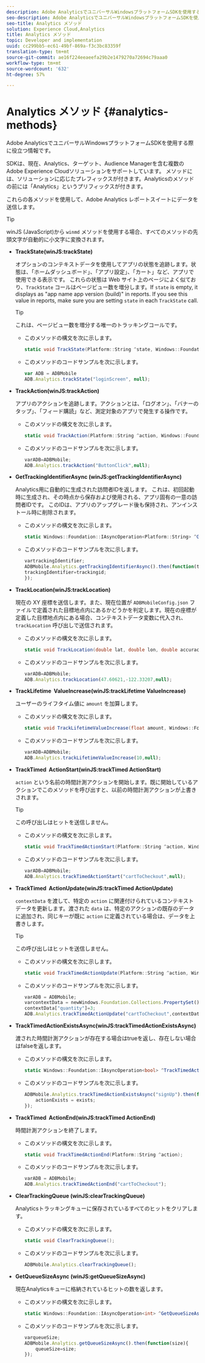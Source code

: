 ```yaml
---
description: Adobe AnalyticsでユニバーサルWindowsプラットフォームSDKを使用する際に役立つ情報です。
seo-description: Adobe AnalyticsでユニバーサルWindowsプラットフォームSDKを使用する際に役立つ情報です。
seo-title: Analytics メソッド
solution: Experience Cloud,Analytics
title: Analytics メソッド
topic: Developer and implementation
uuid: cc299bb5-ec61-49bf-869a-f3c3bc83359f
translation-type: tm+mt
source-git-commit: ae16f224eeaeefa29b2e1479270a72694c79aaa0
workflow-type: tm+mt
source-wordcount: '632'
ht-degree: 57%

---
```



# Analytics メソッド {#analytics-methods}

Adobe AnalyticsでユニバーサルWindowsプラットフォームSDKを使用する際に役立つ情報です。

SDKは、現在、Analytics、ターゲット、Audience Managerを含む複数のAdobe Experience Cloudソリューションをサポートしています。 メソッドには、ソリューションに応じたプレフィックスが付きます。Analyticsのメソッドの前には「Analytics」というプリフィックスが付きます。

これらの各メソッドを使用して、Adobe Analytics レポートスイートにデータを送信します。

>[!TIP]
>
>winJS (JavaScript)から `winmd` メソッドを使用する場合、すべてのメソッドの先頭文字が自動的に小文字に変換されます。

* **TrackState(winJS:trackState)**

   オプションのコンテキストデータを使用してアプリの状態を追跡します。状態は、「ホームダッシュボード」、「アプリ設定」、「カート」など、アプリで使用できる表示です。 これらの状態は Web サイト上のページによく似ており、`TrackState` コールはページビュー数を増分します。If `state` is empty, it displays as &quot;app name app version (build)&quot; in reports. If you see this value in reports, make sure you are setting `state` in each `TrackState` call.

   >[!TIP]
   >
   >これは、ページビュー数を増分する唯一のトラッキングコールです。

   * このメソッドの構文を次に示します。

      ```csharp
      static void TrackState(Platform::String ^state, Windows::Foundation::Collections::IMap<Platform::String^, Platform::Object> ^contextData); 
      ```

   * このメソッドのコードサンプルを次に示します。

      ```js
      var ADB = ADBMobile
      ADB.Analytics.trackState("loginScreen", null);
      ```

* **TrackAction(winJS:trackAction)**

   アプリのアクションを追跡します。アクションとは、「ログオン」、「バナーのタップ」、「フィード購読」など、測定対象のアプリで発生する操作です。

   * このメソッドの構文を次に示します。

      ```csharp
      static void TrackAction(Platform::String ^action, Windows::Foundation::Collections::IMap<Platform::String^, Platform::Object> ^contextData); 
      ```

   * このメソッドのコードサンプルを次に示します。

      ```js
      varADB=ADBMobile; 
      ADB.Analytics.trackAction("ButtonClick",null); 
      ```

* **GetTrackingIdentifierAsync (winJS:getTrackingIdentifierAsync)**

   Analytics用に自動的に生成された訪問者IDを返します。 これは、初回起動時に生成され、その時点から保存および使用される、アプリ固有の一意の訪問者IDです。 このIDは、アプリのアップグレード後も保持され、アンインストール時に削除されます。

   * このメソッドの構文を次に示します。

      ```csharp
      static Windows::Foundation::IAsyncOperation<Platform::String> ^GetTrackingIdentifierAsync(); 
      ```

   * このメソッドのコードサンプルを次に示します。

      ```js
      vartrackingIdentifier; 
      ADBMobile.Analytics.getTrackingIdentifierAsync().then(function(trackingid){
      trackingIdentifier=trackingid;
      });
      ```

* **TrackLocation(winJS:trackLocation)**

   現在の XY 座標を送信します。また、現在位置が `ADBMobileConfig.json` ファイルで定義された目標地点内にあるかどうかを判定します。現在の座標が定義した目標地点内にある場合、コンテキストデータ変数に代入され、`trackLocation` 呼び出しで送信されます。

   * このメソッドの構文を次に示します。

      ```csharp
      static void TrackLocation(double lat, double lon, double accuracy, Windows::Foundation::Collections::IMap<Platform::String^, Platform::Object> ^contextData);
      ```

   * このメソッドのコードサンプルを次に示します。

      ```js
      varADB=ADBMobile; 
      ADB.Analytics.trackLocation(47.60621,-122.33207,null);
      ```

* **TrackLifetime &#x200B; ValueIncrease(winJS:trackLifetime &#x200B; ValueIncrease)**

   ユーザーのライフタイム値に `amount` を加算します。

   * このメソッドの構文を次に示します。

      ```csharp
      static void TrackLifetimeValueIncrease(float amount, Windows::Foundation::Collections::IMap<Platform::String^, Platform::Object> ^contextData); 
      ```

   * このメソッドのコードサンプルを次に示します。

      ```js
      varADB=ADBMobile;
      ADB.Analytics.trackLifetimeValueIncrease(10,null);
      ```

* **TrackTimed &#x200B; ActionStart(winJS:trackTimed &#x200B; ActionStart)**

   `action` という名前の時間計測アクションを開始します。既に開始しているアクションでこのメソッドを呼び出すと、以前の時間計測アクションが上書きされます。

   >[!TIP]
   >
   >この呼び出しはヒットを送信しません。

   * このメソッドの構文を次に示します。

      ```csharp
      static void TrackTimedActionStart(Platform::String ^action, Windows::Foundation::Collections::IMap<Platform::String^, Platform::Object^> ^contextData); 
      ```

   * このメソッドのコードサンプルを次に示します。

      ```js
      varADB=ADBMobile;
      ADB.Analytics.trackTimedActionStart("cartToCheckout",null); 
      ```

* **TrackTimed &#x200B; ActionUpdate(winJS:trackTimed &#x200B; ActionUpdate)**

   `contextData` を渡して、特定の `action` に関連付けられているコンテキストデータを更新します。渡された `data` は、特定のアクションの既存のデータに追加され、同じキーが既に `action` に定義されている場合は、データを上書きします。

   >[!TIP]
   >
   >この呼び出しはヒットを送信しません。

   * このメソッドの構文を次に示します。

      ```csharp
      static void TrackTimedActionUpdate(Platform::String ^action, Windows::Foundation::Collections::IMap<Platform::String^, Platform::Object> ^contextData); 
      ```

   * このメソッドのコードサンプルを次に示します。

      ```js
      varADB = ADBMobile;
      varcontextData = newWindows.Foundation.Collections.PropertySet();
      contextData["quantity"]=3; 
      ADB.Analytics.trackTimedActionUpdate("cartToCheckout",contextData);
      ```

* **TrackTimedActionExistsAsync(winJS:trackTimedActionExistsAsync)**

   渡された時間計測アクションが存在する場合はtrueを返し、存在しない場合はfalseを返します。

   * このメソッドの構文を次に示します。

      ```csharp
      static Windows::Foundation::IAsyncOperation<bool> ^TrackTimedActionExistsAsync(Platform::String ^action); 
      ```

   * このメソッドのコードサンプルを次に示します。

      ```js
      ADBMobile.Analytics.trackTimedActionExistsAsync("signUp").then(function(exists){ 
          actionExists = exists; 
      });
      ```

* **TrackTimed &#x200B; ActionEnd(winJS:trackTimed &#x200B; ActionEnd)**

   時間計測アクションを終了します。

   * このメソッドの構文を次に示します。

      ```csharp
      static void TrackTimedActionEnd(Platform::String ^action);
      ```

   * このメソッドのコードサンプルを次に示します。

      ```js
      varADB = ADBMobile; 
      ADB.Analytics.trackTimedActionEnd("cartToCheckout"); 
      ```

* **ClearTrackingQueue (winJS:clearTrackingQueue)**

   Analyticsトラッキングキューに保存されているすべてのヒットをクリアします。

   * このメソッドの構文を次に示します。

      ```csharp
      static void ClearTrackingQueue();
      ```

   * このメソッドのコードサンプルを次に示します。

      ```js
      ADBMobile.Analytics.clearTrackingQueue();
      ```

* **GetQueueSizeAsync (winJS:getQueueSizeAsync)**

   現在Analyticsキューに格納されているヒットの数を返します。

   * このメソッドの構文を次に示します。

      ```csharp
      static Windows::Foundation::IAsyncOperation<int> ^GetQueueSizeAsync();
      ```

   * このメソッドのコードサンプルを次に示します。

      ```js
      varqueueSize;
      ADBMobile.Analytics.getQueueSizeAsync().then(function(size){ 
          queueSize=size;
      });
      ```
